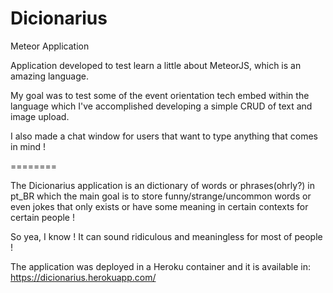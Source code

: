 # Dicionarius

Meteor Application 

Application developed to test learn a little about MeteorJS, which is an amazing language.

My goal was to test some of the event orientation tech embed within the language which I've accomplished developing a simple CRUD of text and image upload.

I also made a chat window for users that want to type anything that comes in mind !

========

The Dicionarius application is an dictionary of words or phrases(ohrly?) in pt_BR which the main goal is to store funny/strange/uncommon words or even jokes that only exists or have some meaning in certain contexts for certain people ! 

So yea, I know ! It can sound ridiculous and meaningless for most of people ! 


The application was deployed in a Heroku container and it is available in: https://dicionarius.herokuapp.com/
